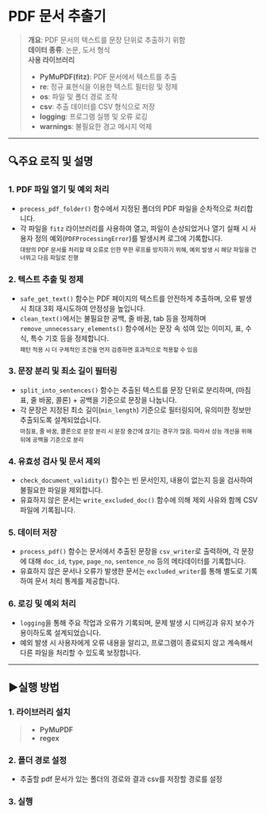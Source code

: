 # PDF 문서 추출기

> **개요**: PDF 문서의 텍스트를 문장 단위로 추출하기 위함   
> **데이터 종류**: 논문, 도서 형식   
> **사용 라이브러리**
> - **PyMuPDF(fitz)**: PDF 문서에서 텍스트를 추출
> - **re**: 정규 표현식을 이용한 텍스트 필터링 및 정제
> - **os**: 파일 및 폴더 경로 조작
> - **csv**: 추출 데이터를 CSV 형식으로 저장
> - **logging**: 프로그램 실행 및 오류 로깅
> - **warnings**: 불필요한 경고 메시지 억제
---

## 🔍주요 로직 및 설명

### 1. PDF 파일 열기 및 예외 처리
   - `process_pdf_folder()` 함수에서 지정된 폴더의 PDF 파일을 순차적으로 처리합니다.</br> 
   - 각 파일을 `fitz` 라이브러리를 사용하여 열고, 파일이 손상되었거나 열기 실패 시 사용자 정의 예외(`PDFProcessingError`)를 발생시켜 로그에 기록합니다. </br>
   <sub>대량의 PDF 문서를 처리할 때 오류로 인한 무한 루프를 방지하기 위해, 예외 발생 시 해당 파일을 건너뛰고 다음 파일로 진행</sub>

### 2. 텍스트 추출 및 정제
   - `safe_get_text()` 함수는 PDF 페이지의 텍스트를 안전하게 추출하며, 오류 발생 시 최대 3회 재시도하여 안정성을 높입니다.
   - `clean_text()`에서는 불필요한 공백, 줄 바꿈, tab 등을 정제하며 `remove_unnecessary_elements()` 함수에서는 문장 속 섞여 있는 이미지, 표, 수식, 특수 기호 등을 정제합니다. </br>
   <sub>패턴 적용 시 더 구체적인 조건을 먼저 검증하면 효과적으로 적용할 수 있음</sub>

### 3. 문장 분리 및 최소 길이 필터링
   - `split_into_sentences()` 함수는 추출된 텍스트를 문장 단위로 분리하며, (마침표, 줄 바꿈, 콜론) + 공백을 기준으로 문장을 나눕니다.
   - 각 문장은 지정된 최소 길이(`min_length`) 기준으로 필터링되어, 유의미한 정보만 추출되도록 설계되었습니다.</br>
   <sub>마침표, 줄 바꿈, 콜론으로 문장 분리 시 문장 중간에 끊기는 경우가 많음. 따라서 성능 개선을 위해 뒤에 공백을 기준으로 분리</sub>
   
### 4. 유효성 검사 및 문서 제외
   - `check_document_validity()` 함수는 빈 문서인지, 내용이 없는지 등을 검사하여 불필요한 파일을 제외합니다.
   - 유효하지 않은 문서는 `write_excluded_doc()` 함수에 의해 제외 사유와 함께 CSV 파일에 기록됩니다.

### 5. 데이터 저장
   - `process_pdf()` 함수는 문서에서 추출된 문장을 `csv_writer`로 출력하며, 각 문장에 대해 `doc_id`, `type`, `page_no`, `sentence_no` 등의 메타데이터를 기록합니다.
   - 유효하지 않은 문서나 오류가 발생한 문서는 `excluded_writer`를 통해 별도로 기록하여 문서 처리 통계를 제공합니다.

### 6. 로깅 및 예외 처리
   - `logging`을 통해 주요 작업과 오류가 기록되며, 문제 발생 시 디버깅과 유지 보수가 용이하도록 설계되었습니다.
   - 예외 발생 시 사용자에게 오류 내용을 알리고, 프로그램이 종료되지 않고 계속해서 다른 파일을 처리할 수 있도록 보장합니다.

---
## ▶️실행 방법
### 1. 라이브러리 설치
> - **PyMuPDF**
> - **regex**
### 2. 폴더 경로 설정
   - 추출할 pdf 문서가 있는 폴더의 경로와 결과 csv를 저장할 경로를 설정

### 3. 실행
